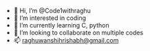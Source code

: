 - 👋 Hi, I’m @Code1withraghu
- 👀 I’m interested in coding 
- 🌱 I’m currently learning C, python 
- 💞️ I’m looking to collaborate on multiple codes
- 📫 raghuwanshihrishabh@gmail.com

<!---
Code1withraghu/Code1withraghu is a ✨ special ✨ repository because its `README.md` (this file) appears on your GitHub profile.
You can click the Preview link to take a look at your changes.
--->
